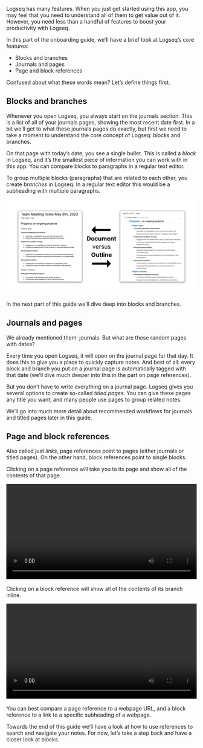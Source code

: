Logseq has many features. When you just get started using this app, you may feel that you need to understand all of them to get value out of it. However, you need less than a handful of features to boost your productivity with Logseq.

In this part of the onboarding guide, we’ll have a brief look at Logseq’s core features:

- Blocks and branches
- Journals and pages
- Page and block references

Confused about what these words mean? Let’s define things first.

## Blocks and branches

Whenever you open Logseq, you always start on the journals section. This is a list of all of your journals pages, showing the most recent date first. In a bit we’ll get to what these journals pages do exactly, but first we need to take a moment to understand the core concept of Logseq: blocks and branches.

On that page with today’s date, you see a single bullet. This is called a _block_ in Logseq, and it’s the smallest piece of information you can work with in this app. You can compare blocks to paragraphs in a regular text editor.

To group multiple blocks (paragraphs) that are related to each other, you create _branches_ in Logseq. In a regular text editor this would be a subheading with multiple paragraphs.

![](./assets/2_1_GoogleDocsVersusLogseqOutline.png)

In the next part of this guide we’ll dive deep into blocks and branches.

## Journals and pages
We already mentioned them: journals. But what are these random pages with dates?

Every time you open Logseq, it will open on the journal page for that day. It does this to give you a place to quickly capture notes. And best of all: every block and branch you put on a journal page is automatically tagged with that date (we’ll dive much deeper into this in the part on page references).

But you don’t have to write everything on a journal page. Logseq gives you several options to create so-called _titled pages_. You can give these pages any title you want, and many people use pages to group related notes.

We’ll go into much more detail about recommended workflows for journals and titled pages later in this guide.

## Page and block references
Also called just _links_, page references point to pages (either journals or titled pages). On the other hand, block references point to single blocks.

Clicking on a page reference will take you to its page and show all of the contents of that page.

<video width="100%" controls>
  <source src="./assets/2_2_ClickPageRef.mp4" type="video/mp4">
</video>

Clicking on a block reference will show all of the contents of its branch inline.

<video width="100%" controls>
  <source src="./assets/2_3_ClickBlockRef.mp4" type="video/mp4">
</video>

You can best compare a page reference to a webpage URL, and a block reference to a link to a specific subheading of a webpage.

Towards the end of this guide we’ll have a look at how to use references to search and navigate your notes. For now, let’s take a step back and have a closer look at blocks.